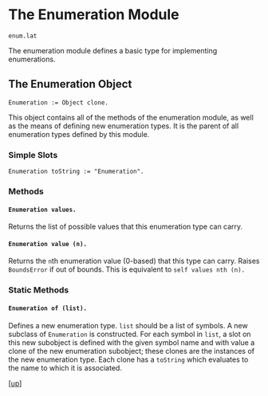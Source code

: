 
# The Enumeration Module

    enum.lat

The enumeration module defines a basic type for implementing
enumerations.

## The Enumeration Object

    Enumeration := Object clone.

This object contains all of the methods of the enumeration module, as
well as the means of defining new enumeration types. It is the parent
of all enumeration types defined by this module.

### Simple Slots

    Enumeration toString := "Enumeration".

### Methods

#### `Enumeration values.`

Returns the list of possible values that this enumeration type can
carry.

#### `Enumeration value (n).`

Returns the `n`th enumeration value (0-based) that this type can
carry. Raises `BoundsError` if out of bounds. This is equivalent to
`self values nth (n).`

### Static Methods

#### `Enumeration of (list).`

Defines a new enumeration type. `list` should be a list of symbols. A
new subclass of `Enumeration` is constructed. For each symbol in
`list`, a slot on this new subobject is defined with the given symbol
name and with value a clone of the new enumeration subobject; these
clones are the instances of the new enumeration type. Each clone has a
`toString` which evaluates to the name to which it is associated.


[[up](.)]
